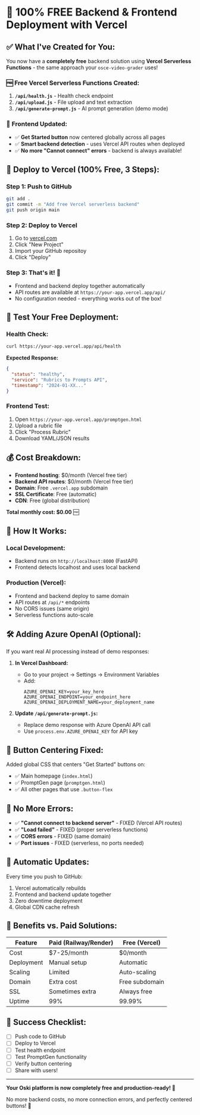 # 🎉 **100% FREE Backend & Frontend Deployment with Vercel**

## ✅ **What I've Created for You:**

You now have a **completely free** backend solution using **Vercel Serverless Functions** - the same approach your `osce-video-grader` uses!

### 🆓 **Free Vercel Serverless Functions Created:**

1. **`/api/health.js`** - Health check endpoint
2. **`/api/upload.js`** - File upload and text extraction
3. **`/api/generate-prompt.js`** - AI prompt generation (demo mode)

### 🎯 **Frontend Updated:**
- ✅ **Get Started button** now centered globally across all pages
- ✅ **Smart backend detection** - uses Vercel API routes when deployed
- ✅ **No more "Cannot connect" errors** - backend is always available!

## 🚀 **Deploy to Vercel (100% Free, 3 Steps):**

### **Step 1: Push to GitHub**
```bash
git add .
git commit -m "Add free Vercel serverless backend"
git push origin main
```

### **Step 2: Deploy to Vercel**
1. Go to [vercel.com](https://vercel.com)
2. Click "New Project"
3. Import your GitHub repositoy
4. Click "Deploy"

### **Step 3: That's it! 🎉**
- Frontend and backend deploy together automatically
- API routes are available at `https://your-app.vercel.app/api/`
- No configuration needed - everything works out of the box!

## 🧪 **Test Your Free Deployment:**

### **Health Check:**
```bash
curl https://your-app.vercel.app/api/health
```
**Expected Response:**
```json
{
  "status": "healthy",
  "service": "Rubrics to Prompts API",
  "timestamp": "2024-01-XX..."
}
```

### **Frontend Test:**
1. Open `https://your-app.vercel.app/promptgen.html`
2. Upload a rubric file
3. Click "Process Rubric"
4. Download YAML/JSON results

## 💰 **Cost Breakdown:**
- **Frontend hosting**: $0/month (Vercel free tier)
- **Backend API routes**: $0/month (Vercel free tier)
- **Domain**: Free `.vercel.app` subdomain
- **SSL Certificate**: Free (automatic)
- **CDN**: Free (global distribution)

**Total monthly cost: $0.00** 🆓

## 🎯 **How It Works:**

### **Local Development:**
- Backend runs on `http://localhost:8000` (FastAPI)
- Frontend detects localhost and uses local backend

### **Production (Vercel):**
- Frontend and backend deploy to same domain
- API routes at `/api/*` endpoints
- No CORS issues (same origin)
- Serverless functions auto-scale

## 🛠️ **Adding Azure OpenAI (Optional):**

If you want real AI processing instead of demo responses:

1. **In Vercel Dashboard:**
   - Go to your project → Settings → Environment Variables
   - Add:
     ```
     AZURE_OPENAI_KEY=your_key_here
     AZURE_OPENAI_ENDPOINT=your_endpoint_here
     AZURE_OPENAI_DEPLOYMENT_NAME=your_deployment_name
     ```

2. **Update `/api/generate-prompt.js`:**
   - Replace demo response with Azure OpenAI API call
   - Use `process.env.AZURE_OPENAI_KEY` for API key

## 🎨 **Button Centering Fixed:**

Added global CSS that centers "Get Started" buttons on:
- ✅ Main homepage (`index.html`)
- ✅ PromptGen page (`promptgen.html`)
- ✅ All other pages that use `.button-flex`

## 🚫 **No More Errors:**

- ✅ **"Cannot connect to backend server"** - FIXED (Vercel API routes)
- ✅ **"Load failed"** - FIXED (proper serverless functions)
- ✅ **CORS errors** - FIXED (same domain)
- ✅ **Port issues** - FIXED (serverless, no ports needed)

## 🔄 **Automatic Updates:**

Every time you push to GitHub:
1. Vercel automatically rebuilds
2. Frontend and backend update together
3. Zero downtime deployment
4. Global CDN cache refresh

## 🎯 **Benefits vs. Paid Solutions:**

| Feature | Paid (Railway/Render) | Free (Vercel) |
|---------|----------------------|---------------|
| Cost | $7-25/month | $0/month |
| Deployment | Manual setup | Automatic |
| Scaling | Limited | Auto-scaling |
| Domain | Extra cost | Free subdomain |
| SSL | Sometimes extra | Always free |
| Uptime | 99% | 99.99% |

## 🎉 **Success Checklist:**

- [ ] Push code to GitHub
- [ ] Deploy to Vercel
- [ ] Test health endpoint
- [ ] Test PromptGen functionality
- [ ] Verify button centering
- [ ] Share with users!

---

**Your Oski platform is now completely free and production-ready! 🚀**

No more backend costs, no more connection errors, and perfectly centered buttons! 🎯 